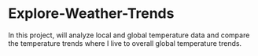 # Explore-Weather-Trends
In this project,  will analyze local and global temperature data and compare the temperature trends where I live to overall global temperature trends.
